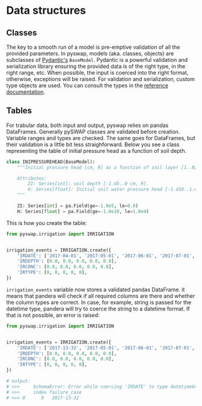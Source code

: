 # Data structures

## Classes

The key to a smooth run of a model is pre-emptive validation of all the provided parameters. In pyswap, models (aka. classes, objects) are subclasses of [Pydantic's](https://docs.pydantic.dev/latest/) `BaseModel`. Pydantic is a powerful validation and serialization library ensuring the provided data is of the right type, in the right range, etc. When possible, the input is coerced into the right format, otherwise, exceptions will be raised. For validation and serialization, custom type objects are used. You can consult the types in the [reference documentation](/reference/developer/#validation_and_serialization).

## Tables

For trabular data, both input and output, pyswap relies on pandas DataFrames. Generally pySWAP classes are validated before creation. Variable ranges and types are checked. The same goes for DataFrames, but their validation is a little bit less straighforward. Below you see a class representing the table of initial pressure head as a function of soil depth.

```py
class INIPRESSUREHEAD(BaseModel):
    """Initial pressure head [cm, R] as a function of soil layer [1..N, I].

    Attributes:
        ZI: Series[int]: soil depth [-1.d5..0 cm, R].
        H: Series[float]: Initial soil water pressure head [-1.d10..1.d4 cm, R].
    """

    ZI: Series[int] = pa.Field(ge=-1.0e5, le=0.0)
    H: Series[float] = pa.Field(ge=-1.0e10, le=1.0e4)
```

This is how you create the table:

```py
from pyswap.irrigation import IRRIGATION


irrigation_events = IRRIGATION.create({
    'IRDATE': ['2017-04-01', '2017-05-01', '2017-06-01', '2017-07-01', '2017-08-01'],
    'IRDEPTH': [0.0, 0.0, 0.0, 0.0, 0.0],
    'IRCONC': [0.0, 0.0, 0.0, 0.0, 0.0],
    'IRTYPE': [0, 0, 0, 0, 0],
})

```

`irrigation_events` variable now stores a validated pandas DataFrame. it means that pandera will check if all required columns are there and whether the column types are correct. In case, for example, string is passed for the datetime type, pandera will try to coerce the string to a datetime format. If that is not possible, an error is raised:

```py
from pyswap.irrigation import IRRIGATION


irrigation_events = IRRIGATION.create({
    'IRDATE': ['2017-13-32', '2017-05-01', '2017-06-01', '2017-07-01', '2017-08-01'],
    'IRDEPTH': [0.0, 0.0, 0.0, 0.0, 0.0],
    'IRCONC': [0.0, 0.0, 0.0, 0.0, 0.0],
    'IRTYPE': [0, 0, 0, 0, 0],
})

# output:
# >>>     SchemaError: Error while coercing 'IRDATE' to type datetime64[ns]: Could not coerce <class 'pandas.core.series.Series'> data_container into type datetime64[ns]:
# >>>     index failure_case
# >>> 0      0   2017-13-32

```
